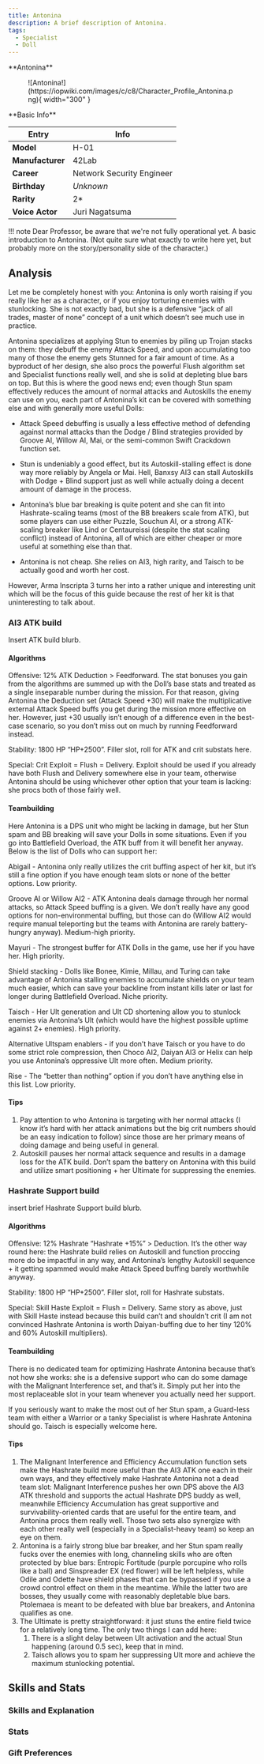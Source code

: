 ```yaml
---
title: Antonina
description: A brief description of Antonina.
tags:
  - Specialist
  - Doll
---
```

<div class="infobox" markdown="1">
<div class="infobox-top" markdown="1">**Antonina**</div>
<figure markdown="span">
  ![Antonina!](https://iopwiki.com/images/c/c8/Character_Profile_Antonina.png){ width="300" }
</figure>
<div class="infobox-subtitle" markdown="1">**Basic Info**</div>

| Entry            | Info                      |
|------------------|---------------------------|
| **Model**        | H-01                      |
| **Manufacturer** | 42Lab                     |
| **Career**       | Network Security Engineer |
| **Birthday**     | *Unknown*                 |
| **Rarity**       | 2*                        |
| **Voice Actor**  | Juri Nagatsuma            |
</div>
!!! note
    Dear Professor, be aware that we're not fully operational yet.
A basic introduction to Antonina. (Not quite sure what exactly to write here yet, but probably more on the
story/personality side of the character.)

## Analysis
Let me be completely honest with you: Antonina is only worth raising if you really like her as a character, or if you enjoy torturing enemies with stunlocking. She is not exactly bad, but she is a defensive “jack of all trades, master of none” concept of a unit which doesn’t see much use in practice.

Antonina specializes at applying Stun to enemies by piling up Trojan stacks on them: they debuff the enemy Attack Speed, and upon accumulating too many of those the enemy gets Stunned for a fair amount of time. As a byproduct of her design, she also procs the powerful Flush algorithm set and Specialist functions really well, and she is solid at depleting blue bars on top. But this is where the good news end; even though Stun spam effectively reduces the amount of normal attacks and Autoskills the enemy can use on you, each part of Antonina’s kit can be covered with something else and with generally more useful Dolls:

- Attack Speed debuffing is usually a less effective method of defending against normal attacks than the Dodge / Blind strategies provided by Groove AI, Willow AI, Mai, or the semi-common Swift Crackdown function set.

- Stun is undeniably a good effect, but its Autoskill-stalling effect is done way more reliably by Angela or Mai. Hell, Banxsy AI3 can stall Autoskills with Dodge + Blind support just as well while actually doing a decent amount of damage in the process.

- Antonina’s blue bar breaking is quite potent and she can fit into Hashrate-scaling teams (most of the BB breakers scale from ATK), but some players can use either Puzzle, Souchun AI, or a strong ATK-scaling breaker like Lind or Centaureissi (despite the stat scaling conflict) instead of Antonina, all of which are either cheaper or more useful at something else than that.

- Antonina is not cheap. She relies on AI3, high rarity, and Taisch to be actually good and worth her cost.

However, Arma Inscripta 3 turns her into a rather unique and interesting unit which will be the focus of this guide because the rest of her kit is that uninteresting to talk about.

### AI3 ATK build
Insert ATK build blurb.
#### Algorithms
Offensive: 12% ATK Deduction > Feedforward. The stat bonuses you gain from the algorithms are summed up with the Doll’s base stats and treated as a single inseparable number during the mission. For that reason, giving Antonina the Deduction set (Attack Speed +30) will make the multiplicative external Attack Speed buffs you get during the mission more effective on her. However, just +30 usually isn’t enough of a difference even in the best-case scenario, so you don’t miss out on much by running Feedforward instead.

Stability: 1800 HP “HP+2500”. Filler slot, roll for ATK and crit substats here.

Special: Crit Exploit = Flush = Delivery. Exploit should be used if you already have both Flush and Delivery somewhere else in your team, otherwise Antonina should be using whichever other option that your team is lacking: she procs both of those fairly well.

#### Teambuilding
Here Antonina is a DPS unit who might be lacking in damage, but her Stun spam and BB breaking will save your Dolls in some situations. Even if you go into Battlefield Overload, the ATK buff from it will benefit her anyway. Below is the list of Dolls who can support her:

Abigail - Antonina only really utilizes the crit buffing aspect of her kit, but it’s still a fine option if you have enough team slots or none of the better options. Low priority.

Groove AI or Willow AI2 - ATK Antonina deals damage through her normal attacks, so Attack Speed buffing is a given. We don’t really have any good options for non-environmental buffing, but those can do (Willow AI2 would require manual teleporting but the teams with Antonina are rarely battery-hungry anyway). Medium-high priority.

Mayuri - The strongest buffer for ATK Dolls in the game, use her if you have her. High priority.

Shield stacking - Dolls like Bonee, Kimie, Millau, and Turing can take advantage of Antonina stalling enemies to accumulate shields on your team much easier, which can save your backline from instant kills later or last for longer during Battlefield Overload. Niche priority.

Taisch - Her Ult generation and Ult CD shortening allow you to stunlock enemies via Antonina’s Ult (which would have the highest possible uptime against 2+ enemies). High priority.

Alternative Ultspam enablers - if you don’t have Taisch or you have to do some strict role compression, then Choco AI2, Daiyan AI3 or Helix can help you use Antonina’s oppressive Ult more often. Medium priority.

Rise - The “better than nothing” option if you don’t have anything else in this list. Low priority.
#### Tips

1. Pay attention to who Antonina is targeting with her normal attacks (I know it’s hard with her attack animations but the big crit numbers should be an easy indication to follow) since those are her primary means of doing damage and being useful in general.
2. Autoskill pauses her normal attack sequence and results in a damage loss for the ATK build. Don’t spam the battery on Antonina with this build and utilize smart positioning + her Ultimate for suppressing the enemies.

### Hashrate Support build
insert brief Hashrate Support build blurb.
#### Algorithms
Offensive: 12% Hashrate “Hashrate +15%” > Deduction. It’s the other way round here: the Hashrate build relies on Autoskill and function proccing more do be impactful in any way, and Antonina’s lengthy Autoskill sequence + it getting spammed would make Attack Speed buffing barely worthwhile anyway.

Stability: 1800 HP “HP+2500”. Filler slot, roll for Hashrate substats.

Special: Skill Haste Exploit = Flush = Delivery. Same story as above, just with Skill Haste instead because this build can’t and shouldn’t crit (I am not convinced Hashrate Antonina is worth Daiyan-buffing due to her tiny 120% and 60% Autoskill multipliers).

#### Teambuilding
There is no dedicated team for optimizing Hashrate Antonina because that’s not how she works: she is a defensive support who can do some damage with the Malignant Interference set, and that’s it. Simply put her into the most replaceable slot in your team whenever you actually need her support.

If you seriously want to make the most out of her Stun spam, a Guard-less team with either a Warrior or a tanky Specialist is where Hashrate Antonina should go. Taisch is especially welcome here.

#### Tips

1. The Malignant Interference and Efficiency Accumulation function sets make the Hashrate build more useful than the AI3 ATK one each in their own ways, and they effectively make Hashrate Antonina not a dead team slot: Malignant Interference pushes her own DPS above the AI3 ATK threshold and supports the actual Hashrate DPS buddy as well, meanwhile Efficiency Accumulation has great supportive and survivability-oriented cards that are useful for the entire team, and Antonina procs them really well. Those two sets also synergize with each other really well (especially in a Specialist-heavy team) so keep an eye on them.
2. Antonina is a fairly strong blue bar breaker, and her Stun spam really fucks over the enemies with long, channeling skills who are often protected by blue bars: Entropic Fortitude (purple porcupine who rolls like a ball) and Sinspreader EX (red flower) will be left helpless, while Odile and Odette have shield phases that can be bypassed if you use a crowd control effect on them in the meantime. While the latter two are bosses, they usually come with reasonably depletable blue bars. Ptolemaea is meant to be defeated with blue bar breakers, and Antonina qualifies as one.
3. The Ultimate is pretty straightforward: it just stuns the entire field twice for a relatively long time. The only two things I can add here:
    1. There is a slight delay between Ult activation and the actual Stun happening (around 0.5 sec), keep that in mind.
    2. Taisch allows you to spam her suppressing Ult more and achieve the maximum stunlocking potential.

## Skills and Stats
### Skills and Explanation

### Stats

### Gift Preferences